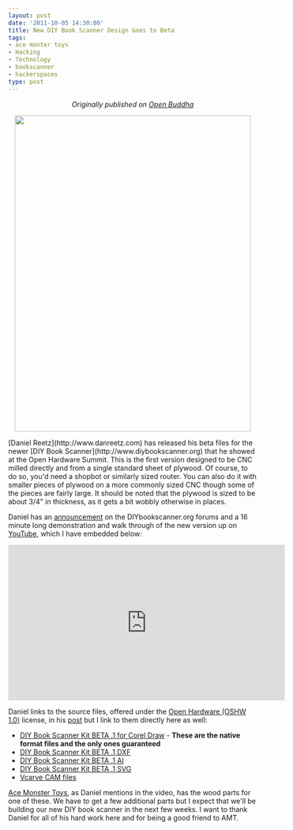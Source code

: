 ```yaml
--- 
layout: post
date: '2011-10-05 14:30:00'
title: New DIY Book Scanner Design Goes to Beta
tags: 
- ace monter toys
- Hacking
- Technology
- bookscanner
- hackerspaces
type: post
---
```

<p style="text-align:center"><em>Originally published on <a href="http://www.openbuddha.com/2011/10/05/new-diy-book-scanner-design-goes-to-beta/">Open Buddha</a></em></p>
<p style="text-align:center"><a href="http://www.flickr.com/photos/albill/6174042229/" title="Untitled by albill, on Flickr"><img src="http://farm7.static.flickr.com/6164/6174042229_3db4e07acc_z.jpg" width="478" height="640" alt=""></a></p>
[Daniel Reetz](http://www.danreetz.com) has released his beta files for the newer [DIY Book Scanner](http://www.diybookscanner.org) that he showed at the Open Hardware Summit. This is the first version designed to be CNC milled directly and from a single standard sheet of plywood. Of course, to do so, you'd need a shopbot or similarly sized router. You can also do it with smaller pieces of plywood on a more commonly sized CNC though some of the pieces are fairly large. It should be noted that the plywood is sized to be about 3/4" in thickness, as it gets a bit wobbly otherwise in places.
 
Daniel has an [announcement](http://diybookscanner.org/forum/viewtopic.php?f=1&t=1192) on the DIYbookscanner.org forums and a 16 minute long demonstration and walk through of the new version up on [YouTube](http://www.youtube.com/watch?v=a4-qMc2QSOw), which I have embedded below:

<p style="text-align:center"><object width="560" height="315"><param name="movie" value="http://www.youtube.com/v/a4-qMc2QSOw?version=3&amp;hl=en_US"></param><param name="allowFullScreen" value="true"></param><param name="allowscriptaccess" value="always"></param><embed src="http://www.youtube.com/v/a4-qMc2QSOw?version=3&amp;hl=en_US" type="application/x-shockwave-flash" width="560" height="315" allowscriptaccess="always" allowfullscreen="true"></embed></object></p>

Daniel links to the source files, offered under the [Open Hardware (OSHW 1.0)](http://freedomdefined.org/OSHW) license, in his [post](http://diybookscanner.org/forum/viewtopic.php?f=1&t=1192) but I link to them directly here as well:

* [DIY Book Scanner Kit BETA .1 for Corel Draw](http://diybookscanner.org/kit/art/DIY_Book_Scanner_Beta_By_Daniel_Reetz2.cdr) - **These are the native format files and the only ones guaranteed**
* [DIY Book Scanner Kit BETA .1 DXF](http://diybookscanner.org/kit/art/DIY_Book_Scanner_Beta_By_Daniel_Reetz2.dxf)
* [DIY Book Scanner Kit BETA .1 AI](http://diybookscanner.org/kit/art/DIY_Book_Scanner_Beta_By_Daniel_Reetz2.ai) 
* [DIY Book Scanner Kit BETA .1 SVG](http://diybookscanner.org/kit/art/DIY_Book_Scanner_Beta_By_Daniel_Reetz2.svg)
* [Vcarve CAM files](http://diybookscanner.org/kit/art/DIY_Book_Scanner_Beta_By_Daniel_Reetz.crv)

[Ace Monster Toys](http://www.acemonstertoys.org), as Daniel mentions in the video, has the wood parts for one of these. We have to get a few additional parts but I expect that we'll be building our new DIY book scanner in the next few weeks. I want to thank Daniel for all of his hard work here and for being a good friend to AMT. 